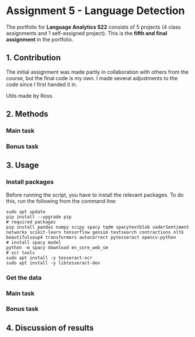 # Assignment 5 - Language Detection
The portfolio for __Language Analytics S22__ consists of 5 projects (4 class assignments and 1 self-assigned project). This is the __fifth and final assignment__ in the portfolio. 

## 1. Contribution
The initial assignment was made partly in collaboration with others from the course, but the final code is my own. I made several adjustments to the code since I first handed it in.

Utils made by Ross.

## 2. Methods
### Main task


### Bonus task



## 3. Usage
### Install packages
Before running the script, you have to install the relevant packages. To do this, run the following from the command line:
```
sudo apt update
pip install --upgrade pip
# required packages
pip install pandas numpy scipy spacy tqdm spacytextblob vaderSentiment networkx scikit-learn tensorflow gensim textsearch contractions nltk beautifulsoup4 transformers autocorrect pytesseract opencv-python
# install spacy model
python -m spacy download en_core_web_sm
# ocr tools
sudo apt install -y tesseract-ocr
sudo apt install -y libtesseract-dev
```

### Get the data

### Main task


### Bonus task


## 4. Discussion of results
